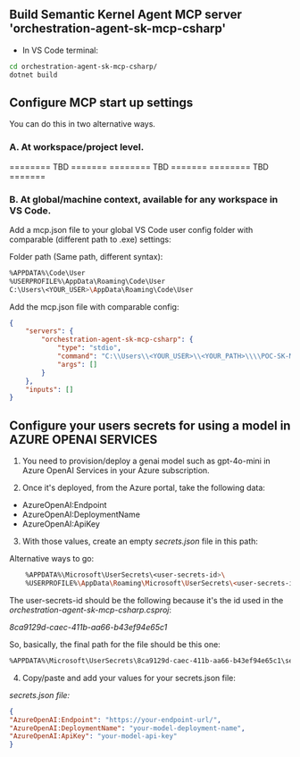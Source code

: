 ## Build Semantic Kernel Agent MCP server 'orchestration-agent-sk-mcp-csharp'

- In VS Code terminal:

```bash
cd orchestration-agent-sk-mcp-csharp/
dotnet build
```

## Configure MCP start up settings

You can do this in two alternative ways.

### A. At workspace/project level.

======== TBD =======
======== TBD =======
======== TBD =======

### B. At global/machine context, available for any workspace in VS Code.

Add a mcp.json file to your global VS Code user config folder with comparable (different path to .exe) settings:

Folder path (Same path, different syntax):

```bash
%APPDATA%\Code\User
%USERPROFILE%\AppData\Roaming\Code\User
C:\Users\<YOUR_USER>\AppData\Roaming\Code\User
```

Add the mcp.json file with comparable config:

```json
{
    "servers": {
        "orchestration-agent-sk-mcp-csharp": {
            "type": "stdio",
            "command": "C:\\Users\\<YOUR_USER>\\<YOUR_PATH>\\\\POC-SK-MCP\\sk-mcp-hollow-poc\\orchestration-agent-sk-mcp-csharp\\bin\\Debug\\net9.0\\orchestration-agent-sk-mcp-csharp.exe",
            "args": []
        }
    },
    "inputs": []
}
```

## Configure your users secrets for using a model in AZURE OPENAI SERVICES

1. You need to provision/deploy a genai model such as gpt-4o-mini in Azure OpenAI Services in your Azure subscription.

2. Once it's deployed, from the Azure portal, take the following data:

- AzureOpenAI:Endpoint
- AzureOpenAI:DeploymentName
- AzureOpenAI:ApiKey

3. With those values, create an empty *secrets.json* file in this path:

Alternative ways to go:

```bash
    %APPDATA%\Microsoft\UserSecrets\<user-secrets-id>\
    %USERPROFILE%\AppData\Roaming\Microsoft\UserSecrets\<user-secrets-id>\
```

The user-secrets-id should be the following because it's the id used in the *orchestration-agent-sk-mcp-csharp.csproj*:

*8ca9129d-caec-411b-aa66-b43ef94e65c1*

So, basically, the final path for the file should be this one:

```bash
%APPDATA%\Microsoft\UserSecrets\8ca9129d-caec-411b-aa66-b43ef94e65c1\secrets.json
```

4. Copy/paste and add your values for your secrets.json file:

*secrets.json file:*

```json
{
"AzureOpenAI:Endpoint": "https://your-endpoint-url/",
"AzureOpenAI:DeploymentName": "your-model-deployment-name",
"AzureOpenAI:ApiKey": "your-model-api-key"
}
```